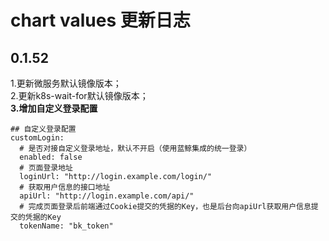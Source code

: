 # chart values 更新日志


## 0.1.52
1.更新微服务默认镜像版本；  
2.更新k8s-wait-for默认镜像版本；  
**3.增加自定义登录配置**  
```shell script
## 自定义登录配置
customLogin:
  # 是否对接自定义登录地址，默认不开启（使用蓝鲸集成的统一登录）
  enabled: false
  # 页面登录地址
  loginUrl: "http://login.example.com/login/"
  # 获取用户信息的接口地址
  apiUrl: "http://login.example.com/api/"
  # 完成页面登录后前端通过Cookie提交的凭据的Key，也是后台向apiUrl获取用户信息提交的凭据的Key
  tokenName: "bk_token"
```
